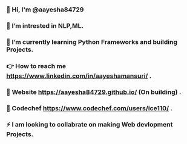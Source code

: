 ### 👋 Hi, I'm @aayesha84729
### 🔭 I’m intrested in NLP,ML.
### 🌱 I’m currently learning Python Frameworks and building Projects.
### 👉 How to reach me https://www.linkedin.com/in/aayeshamansuri/ .
### 🎥 Website https://aayesha84729.github.io/ (On building) .
### 🎯 Codechef https://www.codechef.com/users/ice110/ .
### ⚡ I am looking to collabrate on making Web devlopment Projects.

<!--
**aayesha84729/aayesha84729** is a ✨ _special_ ✨ repository because its `README.md` (this file) appears on your GitHub profile.

Here are some ideas to get you started:

- 🔭 I’m currently working on NLP,ML.
- 🌱 I’m currently learning ML,DL,NLP.
- 💬 Ask me about ...
- 😄 Pronouns: ...
- ⚡ Fun fact: ...
-->
